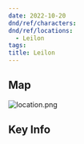 ```yaml
---
date: 2022-10-20
dnd/ref/characters:
dnd/ref/locations:
  - Leilon
tags:
title: Leilon
---
```


## Map

![location.png](/images/dnd/location.png)

## Key Info
